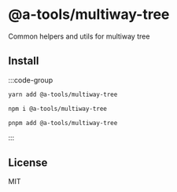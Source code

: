 # @a-tools/multiway-tree

Common helpers and utils for multiway tree

## Install

:::code-group

```sh [yarn]
yarn add @a-tools/multiway-tree
```

```sh [npm]
npm i @a-tools/multiway-tree
```

```sh [pnpm]
pnpm add @a-tools/multiway-tree
```

:::

## License

MIT
